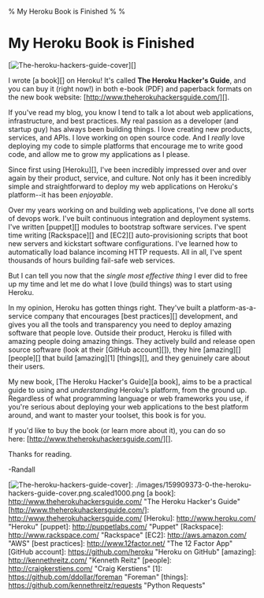 % My Heroku Book is Finished
%
%

# My Heroku Book is Finished

[![The-heroku-hackers-guide-cover][]][]

I wrote [a book][] on Heroku! It's called **The Heroku Hacker's Guide**, and you
can buy it (right now!) in both e-book (PDF) and paperback formats on the new
book website: [http://www.theherokuhackersguide.com/][].

If you've read my blog, you know I tend to talk a lot about web applications,
infrastructure, and best practices. My real passion as a developer (and startup
guy) has always been building things. I love creating new products, services,
and APIs. I love working on open source code. And I *really* love deploying my
code to simple platforms that encourage me to write good code, and allow me to
grow my applications as I please.

Since first using [Heroku][], I've been incredibly impressed over and over again
by their product, service, and culture. Not only has it been incredibly simple
and straightforward to deploy my web applications on Heroku's platform--it has
been *enjoyable*.

Over my years working on and building web applications, I've done all sorts of
devops work. I've built continuous integration and deployment systems. I've
written [puppet][] modules to bootstrap software services. I've spent time
writing [Rackspace][] and [EC2][] auto-provisioning scripts that boot new
servers and kickstart software configurations. I've learned how to automatically
load balance incoming HTTP requests. All in all, I've spent thousands of hours
building fail-safe web services.

But I can tell you now that the *single most effective thing* I ever did to free
up my time and let me do what I love (build things) was to start using Heroku.

In my opinion, Heroku has gotten things right. They've built a
platform-as-a-service company that encourages [best practices][] development,
and gives you all the tools and transparency you need to deploy amazing software
that people love. Outside their product, Heroku is filled with amazing people
doing amazing things. They actively build and release open source software (look
at their [GitHub account][]), they hire [amazing][] [people][] that build
[amazing][1] [things][], and they genuinely care about their users.

My new book, [The Heroku Hacker's Guide][a book], aims to be a practical guide
to using and *understanding* Heroku's platform, from the ground up. Regardless
of what programming language or web frameworks you use, if you're serious about
deploying your web applications to the best platform around, and want to master
your toolset, this book is for you.

If you'd like to buy the book (or learn more about it), you can do so
here: [http://www.theherokuhackersguide.com/][].

Thanks for reading.

-Randall

  [The-heroku-hackers-guide-cover]: http://getfile4.posterous.com/getfile/files.posterous.com/temp-2012-09-09/BnbhuynBcFkbmjhJFkGiChloHewxJIvpCadjqaeAswAiseBdtEsBIwgwoHkn/the-heroku-hackers-guide-cover.png.scaled696.png
  [![The-heroku-hackers-guide-cover][]]: ./images/159909373-0-the-heroku-hackers-guide-cover.png.scaled1000.png
  [a book]: http://www.theherokuhackersguide.com/ "The Heroku Hacker's Guide"
  [http://www.theherokuhackersguide.com/]: http://www.theherokuhackersguide.com/
  [Heroku]: http://www.heroku.com/ "Heroku"
  [puppet]: http://puppetlabs.com/ "Puppet"
  [Rackspace]: http://www.rackspace.com/ "Rackspace"
  [EC2]: http://aws.amazon.com/ "AWS"
  [best practices]: http://www.12factor.net/ "The 12 Factor App"
  [GitHub account]: https://github.com/heroku "Heroku on GitHub"
  [amazing]: http://kennethreitz.com/ "Kenneth Reitz"
  [people]: http://craigkerstiens.com/ "Craig Kerstiens"
  [1]: https://github.com/ddollar/foreman "Foreman"
  [things]: https://github.com/kennethreitz/requests "Python Requests"

